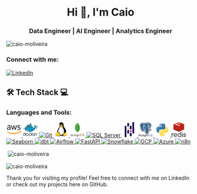 <h1 align="center">Hi 👋, I'm Caio</h1>
<h3 align="center">Data Engineer | AI Engineer | Analytics Engineer</h3>

<p align="left"> <img src="https://komarev.com/ghpvc/?username=caio-moliveira&label=Profile%20views&color=0e75b6&style=flat" alt="caio-moliveira" /> </p>


<h3 align="left">Connect with me:</h3>
<div>
    <a href="https://www.linkedin.com/in/caiomoliveira/">
        <img src="https://img.shields.io/badge/LinkedIn-Profile-blue?logo=linkedin&style=flat" alt="LinkedIn">
    </a>
</div>



<h2>🛠️ Tech Stack 💻</h2>
<h3 align="left">Languages and Tools:</h3>
<p align="left">
  <!-- AWS -->
  <a href="https://aws.amazon.com" target="_blank" rel="noreferrer">
    <img src="https://raw.githubusercontent.com/devicons/devicon/master/icons/amazonwebservices/amazonwebservices-original-wordmark.svg" alt="AWS" width="40" height="40"/>
  </a>
  <!-- Docker -->
  <a href="https://www.docker.com/" target="_blank" rel="noreferrer">
    <img src="https://raw.githubusercontent.com/devicons/devicon/master/icons/docker/docker-original-wordmark.svg" alt="Docker" width="40" height="40"/>
  </a>
  <!-- Git -->
  <a href="https://git-scm.com/" target="_blank" rel="noreferrer">
    <img src="https://www.vectorlogo.zone/logos/git-scm/git-scm-icon.svg" alt="Git" width="40" height="40"/>
  </a>
  <!-- Linux -->
  <a href="https://www.linux.org/" target="_blank" rel="noreferrer">
    <img src="https://raw.githubusercontent.com/devicons/devicon/master/icons/linux/linux-original.svg" alt="Linux" width="40" height="40"/>
  </a>
  <!-- MongoDB -->
  <a href="https://www.mongodb.com/" target="_blank" rel="noreferrer">
    <img src="https://raw.githubusercontent.com/devicons/devicon/master/icons/mongodb/mongodb-original-wordmark.svg" alt="MongoDB" width="40" height="40"/>
  </a>
  <!-- Microsoft SQL Server -->
  <a href="https://www.microsoft.com/en-us/sql-server" target="_blank" rel="noreferrer">
    <img src="https://www.svgrepo.com/show/303229/microsoft-sql-server-logo.svg" alt="SQL Server" width="40" height="40"/>
  </a>
  <!-- Pandas -->
  <a href="https://pandas.pydata.org/" target="_blank" rel="noreferrer">
    <img src="https://raw.githubusercontent.com/devicons/devicon/2ae2a900d2f041da66e950e4d48052658d850630/icons/pandas/pandas-original.svg" alt="Pandas" width="40" height="40"/>
  </a>
  <!-- PostgreSQL -->
  <a href="https://www.postgresql.org" target="_blank" rel="noreferrer">
    <img src="https://raw.githubusercontent.com/devicons/devicon/master/icons/postgresql/postgresql-original-wordmark.svg" alt="PostgreSQL" width="40" height="40"/>
  </a>
  <!-- Python -->
  <a href="https://www.python.org" target="_blank" rel="noreferrer">
    <img src="https://raw.githubusercontent.com/devicons/devicon/master/icons/python/python-original.svg" alt="Python" width="40" height="40"/>
  </a>
  <!-- Redis -->
  <a href="https://redis.io" target="_blank" rel="noreferrer">
    <img src="https://raw.githubusercontent.com/devicons/devicon/master/icons/redis/redis-original-wordmark.svg" alt="Redis" width="40" height="40"/>
  </a>
  <!-- Seaborn -->
  <a href="https://seaborn.pydata.org/" target="_blank" rel="noreferrer">
    <img src="https://seaborn.pydata.org/_images/logo-mark-lightbg.svg" alt="Seaborn" width="40" height="40"/>
  </a>
  <!-- dbt -->
  <a href="https://www.getdbt.com/" target="_blank" rel="noreferrer">
    <img src="![image](https://github.com/user-attachments/assets/2a98601b-8b85-4cc7-b5ee-e65fc3f52668)
" alt="dbt" width="40" height="40"/>
  </a>
  <!-- Airflow -->
  <a href="https://airflow.apache.org/" target="_blank" rel="noreferrer">
    <img src="https://www.svgrepo.com/show/341607/apache-airflow.svg" alt="Airflow" width="40" height="40"/>
  </a>
  <!-- FastAPI -->
  <a href="https://fastapi.tiangolo.com/" target="_blank" rel="noreferrer">
    <img src="https://seeklogo.com/images/F/fastapi-logo-499530/FASTAPI-Logo-Vector.svg" alt="FastAPI" width="40" height="40"/>
  </a>
  <!-- Snowflake -->
  <a href="https://www.snowflake.com/" target="_blank" rel="noreferrer">
    <img src="https://www.vectorlogo.zone/logos/snowflake/snowflake-icon.svg" alt="Snowflake" width="40" height="40"/>
  </a>
  <!-- Google Cloud Platform -->
  <a href="https://cloud.google.com/" target="_blank" rel="noreferrer">
    <img src="https://www.vectorlogo.zone/logos/google_cloud/google_cloud-icon.svg" alt="GCP" width="40" height="40"/>
  </a>
  <!-- Microsoft Azure -->
  <a href="https://azure.microsoft.com/" target="_blank" rel="noreferrer">
    <img src="https://www.vectorlogo.zone/logos/microsoft_azure/microsoft_azure-icon.svg" alt="Azure" width="40" height="40"/>
  </a>
  <!-- n8n -->
  <a href="https://n8n.io/" target="_blank" rel="noreferrer">
    <img src="https://seeklogo.com/images/N/n8n-logo-470809/Logo-Vector.svg" alt="n8n" width="40" height="40"/>
  </a>
</p>




<p>&nbsp;<img align="center" src="https://github-readme-stats.vercel.app/api?username=caio-moliveira&show_icons=true&locale=en" alt="caio-moliveira" /></p>

<p><img align="center" src="https://github-readme-streak-stats.herokuapp.com/?user=caio-moliveira&" alt="caio-moliveira" /></p>



Thank you for visiting my profile! Feel free to connect with me on LinkedIn or check out my projects here on GitHub.
